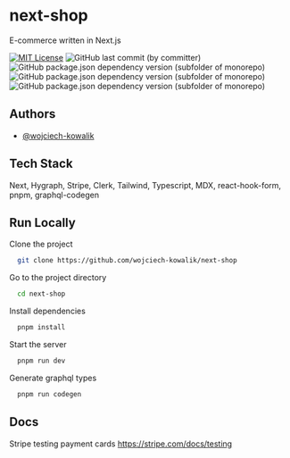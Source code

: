 # next-shop

E-commerce written in Next.js

[![MIT License](https://img.shields.io/badge/License-MIT-green.svg)](https://choosealicense.com/licenses/mit/)
![GitHub last commit (by committer)](https://img.shields.io/github/last-commit/wojciech-kowalik/next-shop)
![GitHub package.json dependency version (subfolder of monorepo)](https://img.shields.io/github/package-json/dependency-version/wojciech-kowalik/next-shop/next)
![GitHub package.json dependency version (subfolder of monorepo)](https://img.shields.io/github/package-json/dependency-version/wojciech-kowalik/next-shop/typescript)
![GitHub package.json dependency version (subfolder of monorepo)](https://img.shields.io/github/package-json/dependency-version/wojciech-kowalik/next-shop/react)

## Authors

- [@wojciech-kowalik](https://www.github.com/wojciech-kowalik)

## Tech Stack

Next, Hygraph, Stripe, Clerk, Tailwind, Typescript, MDX, react-hook-form, pnpm, graphql-codegen

## Run Locally

Clone the project

```bash
  git clone https://github.com/wojciech-kowalik/next-shop
```

Go to the project directory

```bash
  cd next-shop
```

Install dependencies

```bash
  pnpm install
```

Start the server

```bash
  pnpm run dev
```

Generate graphql types

```bash
  pnpm run codegen
```

## Docs

Stripe testing payment cards
https://stripe.com/docs/testing
